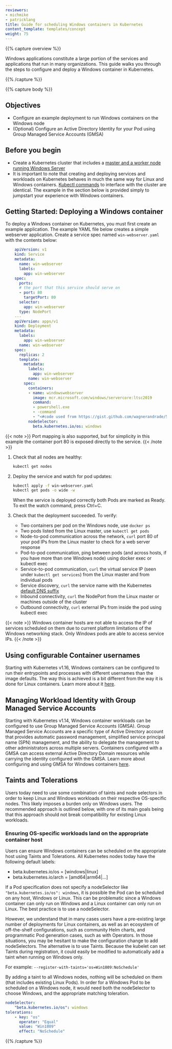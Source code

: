 ```yaml
---
reviewers:
- michmike
- patricklang
title: Guide for scheduling Windows containers in Kubernetes
content_template: templates/concept
weight: 75
---
```


{{% capture overview %}}

Windows applications constitute a large portion of the services and applications that run in many organizations. This guide walks you through the steps to configure and deploy a Windows container in Kubernetes.

{{% /capture %}}

{{% capture body %}}

## Objectives

* Configure an example deployment to run Windows containers on the Windows node
* (Optional) Configure an Active Directory Identity for your Pod using Group Managed Service Accounts (GMSA)

## Before you begin

* Create a Kubernetes cluster that includes a [master and a worker node running Windows Server](../user-guide-windows-nodes)
* It is important to note that creating and deploying services and workloads on Kubernetes behaves in much the same way for Linux and Windows containers. [Kubectl commands](/docs/reference/kubectl/overview/) to interface with the cluster are identical. The example in the section below is provided simply to jumpstart your experience with Windows containers.

## Getting Started: Deploying a Windows container

To deploy a Windows container on Kubernetes, you must first create an example application. The example YAML file below creates a simple webserver application. Create a service spec named `win-webserver.yaml` with the contents below:

```yaml
    apiVersion: v1
    kind: Service
    metadata:
      name: win-webserver
      labels:
        app: win-webserver
    spec:
      ports:
      # the port that this service should serve on
      - port: 80
        targetPort: 80
      selector:
        app: win-webserver
      type: NodePort
    ---
    apiVersion: apps/v1
    kind: Deployment
    metadata:
      labels:
        app: win-webserver
      name: win-webserver
    spec:
      replicas: 2
      template:
        metadata:
          labels:
            app: win-webserver
          name: win-webserver
        spec:
          containers:
          - name: windowswebserver
            image: mcr.microsoft.com/windows/servercore:ltsc2019
            command:
            - powershell.exe
            - -command
            - "<#code used from https://gist.github.com/wagnerandrade/5424431#> ; $$listener = New-Object System.Net.HttpListener ; $$listener.Prefixes.Add('http://*:80/') ; $$listener.Start() ; $$callerCounts = @{} ; Write-Host('Listening at http://*:80/') ; while ($$listener.IsListening) { ;$$context = $$listener.GetContext() ;$$requestUrl = $$context.Request.Url ;$$clientIP = $$context.Request.RemoteEndPoint.Address ;$$response = $$context.Response ;Write-Host '' ;Write-Host('> {0}' -f $$requestUrl) ;  ;$$count = 1 ;$$k=$$callerCounts.Get_Item($$clientIP) ;if ($$k -ne $$null) { $$count += $$k } ;$$callerCounts.Set_Item($$clientIP, $$count) ;$$ip=(Get-NetAdapter | Get-NetIpAddress); $$header='<html><body><H1>Windows Container Web Server</H1>' ;$$callerCountsString='' ;$$callerCounts.Keys | % { $$callerCountsString+='<p>IP {0} callerCount {1} ' -f $$ip[1].IPAddress,$$callerCounts.Item($$_) } ;$$footer='</body></html>' ;$$content='{0}{1}{2}' -f $$header,$$callerCountsString,$$footer ;Write-Output $$content ;$$buffer = [System.Text.Encoding]::UTF8.GetBytes($$content) ;$$response.ContentLength64 = $$buffer.Length ;$$response.OutputStream.Write($$buffer, 0, $$buffer.Length) ;$$response.Close() ;$$responseStatus = $$response.StatusCode ;Write-Host('< {0}' -f $$responseStatus)  } ; "
          nodeSelector:
            beta.kubernetes.io/os: windows
```

{{< note >}}
Port mapping is also supported, but for simplicity in this example the container port 80 is exposed directly to the service.
{{< /note >}}

1. Check that all nodes are healthy:

    ```bash
    kubectl get nodes
    ```

1. Deploy the service and watch for pod updates:

    ```bash
    kubectl apply -f win-webserver.yaml
    kubectl get pods -o wide -w
    ```

    When the service is deployed correctly both Pods are marked as Ready. To exit the watch command, press Ctrl+C.

1. Check that the deployment succeeded. To verify:

    * Two containers per pod on the Windows node, use `docker ps`
    * Two pods listed from the Linux master, use `kubectl get pods`
    * Node-to-pod communication across the network, `curl` port 80 of your pod IPs from the Linux master to check for a web server response
    * Pod-to-pod communication, ping between pods (and across hosts, if you have more than one Windows node) using docker exec or kubectl exec
    * Service-to-pod communication, `curl` the virtual service IP (seen under `kubectl get services`) from the Linux master and from individual pods
    * Service discovery, `curl` the service name with the Kubernetes [default DNS suffix](/docs/concepts/services-networking/dns-pod-service/#services)
    * Inbound connectivity, `curl` the NodePort from the Linux master or machines outside of the cluster
    * Outbound connectivity, `curl` external IPs from inside the pod using kubectl exec

{{< note >}}
Windows container hosts are not able to access the IP of services scheduled on them due to current platform limitations of the Windows networking stack. Only Windows pods are able to access service IPs.
{{< /note >}}

## Using configurable Container usernames

Starting with Kubernetes v1.16, Windows containers can be configured to run their entrypoints and processes with different usernames than the image defaults. The way this is achieved is a bit different from the way it is done for Linux containers. Learn more about it [here](/docs/tasks/configure-pod-container/configure-runasusername/).

## Managing Workload Identity with Group Managed Service Accounts

Starting with Kubernetes v1.14, Windows container workloads can be configured to use Group Managed Service Accounts (GMSA). Group Managed Service Accounts are a specific type of Active Directory account that provides automatic password management, simplified service principal name (SPN) management, and the ability to delegate the management to other administrators across multiple servers. Containers configured with a GMSA can access external Active Directory Domain resources while carrying the identity configured with the GMSA. Learn more about configuring and using GMSA for Windows containers [here](/docs/tasks/configure-pod-container/configure-gmsa/).

## Taints and Tolerations

Users today need to use some combination of taints and node selectors in order to keep Linux and Windows workloads on their respective OS-specific nodes. This likely imposes a burden only on Windows users. The recommended approach is outlined below, with one of its main goals being that this approach should not break compatibility for existing Linux workloads.

### Ensuring OS-specific workloads land on the appropriate container host

Users can ensure Windows containers can be scheduled on the appropriate host using Taints and Tolerations. All Kubernetes nodes today have the following default labels:

* beta.kubernetes.io/os = [windows|linux]
* beta.kubernetes.io/arch = [amd64|arm64|...]

If a Pod specification does not specify a nodeSelector like `"beta.kubernetes.io/os": windows`, it is possible the Pod can be scheduled on any host, Windows or Linux. This can be problematic since a Windows container can only run on Windows and a Linux container can only run on Linux. The best practice is to use a nodeSelector.

However, we understand that in many cases users have a pre-existing large number of deployments for Linux containers, as well as an ecosystem of off-the-shelf configurations, such as community Helm charts, and programmatic Pod generation cases, such as with Operators. In those situations, you may be hesitant to make the configuration change to add nodeSelectors. The alternative is to use Taints. Because the kubelet can set Taints during registration, it could easily be modified to automatically add a taint when running on Windows only.

For example:  `--register-with-taints='os=Win1809:NoSchedule'`

By adding a taint to all Windows nodes, nothing will be scheduled on them (that includes existing Linux Pods). In order for a Windows Pod to be scheduled on a Windows node, it would need both the nodeSelector to choose Windows, and the appropriate matching toleration.

```yaml
nodeSelector:
    "beta.kubernetes.io/os": windows
tolerations:
    - key: "os"
      operator: "Equal"
      value: "Win1809"
      effect: "NoSchedule"
```

{{% /capture %}}
